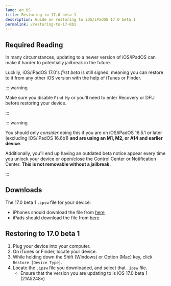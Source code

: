 ```yaml
---
lang: en_US
title: Restoring to 17.0 beta 1
description: Guide on restoring to iOS/iPadOS 17.0 beta 1
permalink: /restoring-to-17-0b1
---
```


## Required Reading

In many circumstances, updating to a newer version of iOS/iPadOS can make it harder to potentially jailbreak in the future.

Luckily, iOS/iPadOS 17.0's *first beta* is still signed, meaning you can restore to it from any other iOS version with the help of iTunes or Finder.

::: warning

Make sure you disable `Find My` or you'll need to enter Recovery or DFU before restoring your device.

:::

::: warning

You should only *consider* doing this if you are on iOS/iPadOS 16.5.1 or later (excluding iOS/iPadOS 16.6b1) **and are using an M1, M2, or A14 and earlier device**.

Additionally, you'll end up having an outdated beta notice appear every time you unlock your device or open/close the Control Center or Notification Center. **This is not removable without a jailbreak.**

:::

## Downloads

The 17.0 beta 1 `.ipsw` file for your device:  
  - iPhones should download the file from [here](https://appledb.dev/firmware/iOS/21A5248v)
  - iPads should download the file from [here](https://appledb.dev/firmware/iPadOS/21A5248v)

## Restoring to 17.0 beta 1

1. Plug your device into your computer.
1. On iTunes or Finder, locate your device.
1. While holding down the Shift (Windows) or Option (Mac) key, click `Restore [Device Type]`.
1. Locate the `.ipsw` file you downloaded, and select that `.ipsw` file. 
    - Ensure that the version you are updating to is iOS 17.0 beta 1 (21A5248v)